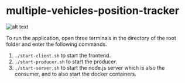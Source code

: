 # multiple-vehicles-position-tracker

![alt text](client/public/multiple-trains.gif)

To run the application, open three terminals in the directory of the root folder and enter the following commands.

1.  `./start-client.sh` to start the frontend.
2.  `./start-producer.sh` to start the producer.
3.  `./start-server.sh` to start the node.js server which is also the consumer, and to also start the docker containers.
